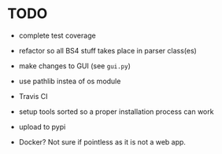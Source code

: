 # TODO

- complete test coverage
- refactor so all BS4 stuff takes place in parser class(es)
- make changes to GUI (see `gui.py`)
- use pathlib instea of os module

- Travis CI
- setup tools sorted so a proper installation process can work
- upload to pypi

- Docker? Not sure if pointless as it is not a web app.
